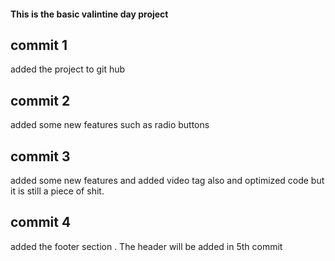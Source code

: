 #### This is the basic valintine day project ###

## commit 1
added the  project to git hub
## commit 2
 added some new features such as radio buttons
 ## commit 3
 added some new features and added video tag also and optimized code but it is still a piece of shit.
 ## commit 4
 added the footer section .
 The header will be added in 5th commit
